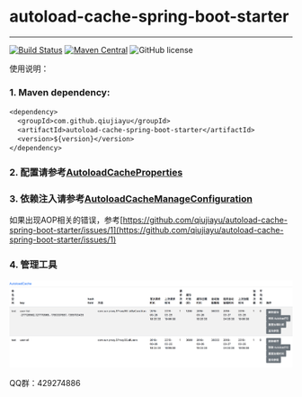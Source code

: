 # autoload-cache-spring-boot-starter
---------------------------------------------
[![Build Status](http://img.shields.io/travis/qiujiayu/autoload-cache-spring-boot-starter.svg?style=flat&branch=master)](https://travis-ci.org/qiujiayu/autoload-cache-spring-boot-starter)
[![Maven Central](https://img.shields.io/maven-central/v/com.github.qiujiayu/autoload-cache-spring-boot-starter.svg?style=flat-square)](https://maven-badges.herokuapp.com/maven-central/com.github.qiujiayu/autoload-cache-spring-boot-starter/)
![GitHub license](https://img.shields.io/github/license/qiujiayu/autoload-cache-spring-boot-starter.svg?style=flat-square)


使用说明：

### 1. Maven dependency:

    <dependency>
      <groupId>com.github.qiujiayu</groupId>
      <artifactId>autoload-cache-spring-boot-starter</artifactId>
      <version>${version}</version>
    </dependency>

### 2. 配置请参考[AutoloadCacheProperties](src/main/java/com/jarvis/cache/autoconfigure/AutoloadCacheProperties.java)

### 3. 依赖注入请参考[AutoloadCacheManageConfiguration](src/main/java/com/jarvis/cache/autoconfigure/AutoloadCacheManageConfiguration.java)

如果出现AOP相关的错误，参考[https://github.com/qiujiayu/autoload-cache-spring-boot-starter/issues/1](https://github.com/qiujiayu/autoload-cache-spring-boot-starter/issues/1)

### 4. 管理工具

![autoload-cache-ui.html](./doc/autoload-cache-ui.html.png)

QQ群：429274886